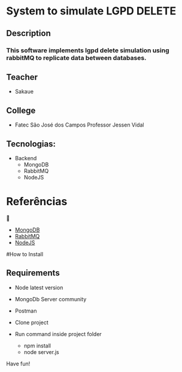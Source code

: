 
# System to simulate LGPD DELETE

## Description

### This software implements lgpd delete simulation using rabbitMQ to replicate data between databases.

## Teacher
- Sakaue

## College
- Fatec São José dos Campos Professor Jessen Vidal

## Tecnologias:
- Backend
  - MongoDB
  - RabbitMQ
  - NodeJS

# Referências

:construction:

- [MongoDB](https://www.mongodb.com/basics/examples)
- [RabbitMQ](https://www.rabbitmq.com/documentation.html)
- [NodeJS](https://nodejs.org/en/docs/guides/)


#How to Install
## Requirements
- Node latest version
- MongoDb Server community
- Postman

- Clone project
- Run command inside project folder
  - npm install
  - node server.js
 
Have fun!
